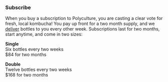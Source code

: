 <h3 class="panels--title gray"><b>Subscribe</b></h3>

When you buy a subscription to Polyculture, you are casting a clear vote for fresh, local kombucha! You pay up front for a two month supply, and we [deliver](#deliveries) bottles to you every other week. Subscriptions last for two months, start anytime, and come in two sizes:

**Single**  
Six bottles every two weeks  
$84 for two months

**Double**  
Twelve bottles every two weeks  
$168 for two months

